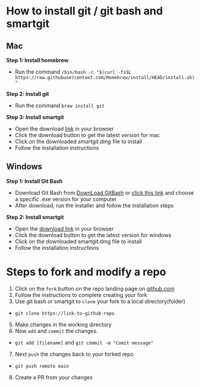# How to install git / git bash and smartgit

## Mac

__Step 1: Install homebrew__
+ Run the command ```/bin/bash -c "$(curl -fsSL https://raw.githubusercontent.com/Homebrew/install/HEAD/install.sh)"```<br>

__Step 2: Install git__
+ Run the command ```brew install git```

**Step 3: Install smartgit**
+ Open the download [link](https://www.syntevo.com/smartgit/download) in your browser
+ Click the download button to get the latest version for mac
+ Click on the downloaded _smartgit.dmg_ file to install
+ Follow the installation instructions



## Windows

__Step 1: Install Git Bash__
+ Download Git Bash from [DownLoad GitBash](https://gitforwindows.org) or [click this link](https://github.com/git-for-windows/git/releases/tag/v2.42.0.windows.2) and choose a specific .exe version for your computer
+ After download, run the installer and follow the installation steps

__Step 2: Install smartgit__
+ Open the [download link](https://www.syntevo.com/smartgit/download) in your browser
+ Click the download button to get the latest version for windows
+ Click on the downloaded smartgit.dmg file to install
+ Follow the installation instructions



# Steps to fork and modify a repo

1. Click on the ```fork``` button on the repo landing page on [github.com](https://github.com)
2. Follow the instructions to complete creating your fork
3. Use git bash or smartgit to ```clone``` your fork to a local directory(folder)
  + ```git clone https://link-to-github-repo```
5. Make changes in the working directory
6. Now ```add``` and ```commit``` the changes.
  + ```git add [filename]``` and ```git commit -m "Comit message"``` 
7. Next ```push``` the changes back to your forked repo
  + ```git push remote main```
8. Create a PR from your changes
